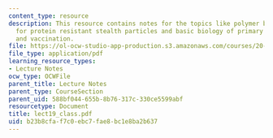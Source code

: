 ```yaml
---
content_type: resource
description: This resource contains notes for the topics like polymer brush theory
  for protein resistant stealth particles and basic biology of primary immune responses
  and vaccination.
file: https://ol-ocw-studio-app-production.s3.amazonaws.com/courses/20-462j-molecular-principles-of-biomaterials-spring-2006/b23b8cfaf7c0ebc7fae8bc1e8ba2b637_lect19_class.pdf
file_type: application/pdf
learning_resource_types:
- Lecture Notes
ocw_type: OCWFile
parent_title: Lecture Notes
parent_type: CourseSection
parent_uid: 588bf044-655b-8b76-317c-330ce5599abf
resourcetype: Document
title: lect19_class.pdf
uid: b23b8cfa-f7c0-ebc7-fae8-bc1e8ba2b637
---
```

